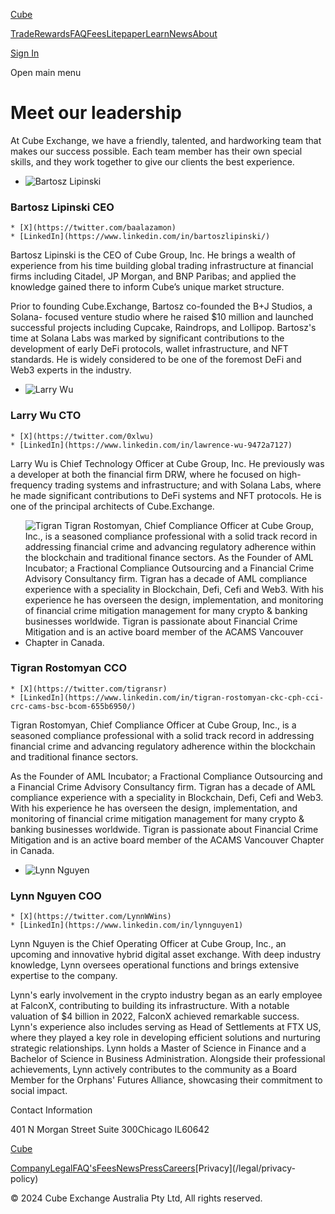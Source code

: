 [Cube](/ "Cube | The World's Fastest Crypto Exchange")

[Trade](/trade)[Rewards](/rewards)[FAQ](/faqs)[Fees](/fees)[Litepaper](/litepaper)[Learn](/learn)[News](/news)[About](/about)

[Sign In](/signin)

Open main menu

# Meet our leadership

At Cube Exchange, we have a friendly, talented, and hardworking team that
makes our success possible. Each team member has their own special skills, and
they work together to give our clients the best experience.

  * ![Bartosz Lipinski](/_next/image?url=https%3A%2F%2Fcdn.sanity.io%2Fimages%2Ffegzy4pk%2Fproduction%2Fe35a9e4ffc1efbd48ad48e6d1891465cd0229c32-3915x2936.jpg&w=828&q=75)

### Bartosz Lipinski CEO

    * [X](https://twitter.com/baalazamon)
    * [LinkedIn](https://www.linkedin.com/in/bartoszlipinski/)

Bartosz Lipinski is the CEO of Cube Group, Inc. He brings a wealth of
experience from his time building global trading infrastructure at financial
firms including Citadel, JP Morgan, and BNP Paribas; and applied the knowledge
gained there to inform Cube’s unique market structure.

Prior to founding Cube.Exchange, Bartosz co-founded the B+J Studios, a Solana-
focused venture studio where he raised $10 million and launched successful
projects including Cupcake, Raindrops, and Lollipop. Bartosz's time at Solana
Labs was marked by significant contributions to the development of early DeFi
protocols, wallet infrastructure, and NFT standards. He is widely considered
to be one of the foremost DeFi and Web3 experts in the industry.

  

  * ![Larry Wu](/_next/image?url=https%3A%2F%2Fcdn.sanity.io%2Fimages%2Ffegzy4pk%2Fproduction%2F749bf355dbd6a56d1eac20910946d6490fc7634e-828x621.jpg&w=828&q=75)

### Larry Wu CTO

    * [X](https://twitter.com/0xlwu)
    * [LinkedIn](https://www.linkedin.com/in/lawrence-wu-9472a7127)

Larry Wu is Chief Technology Officer at Cube Group, Inc. He previously was a
developer at both the financial firm DRW, where he focused on high-frequency
trading systems and infrastructure; and with Solana Labs, where he made
significant contributions to DeFi systems and NFT protocols. He is one of the
principal architects of Cube.Exchange.

  

  * ![Tigran Tigran Rostomyan, Chief Compliance Officer at Cube Group, Inc., is a seasoned compliance professional with a solid track record in addressing financial crime and advancing regulatory adherence within the blockchain and traditional finance sectors.  As the Founder of AML Incubator; a Fractional Compliance Outsourcing and a Financial Crime Advisory Consultancy firm. Tigran has a decade of AML compliance experience with a speciality in Blockchain, Defi, Cefi and Web3. With his experience he has overseen the design, implementation, and monitoring of financial crime mitigation management for many crypto & banking businesses worldwide. Tigran is passionate about Financial Crime Mitigation and is an active board member of the ACAMS Vancouver Chapter in Canada.](/_next/image?url=https%3A%2F%2Fcdn.sanity.io%2Fimages%2Ffegzy4pk%2Fproduction%2Fad5f765dc516ff0e30b0c75a47fd028db1bdf375-3915x2936.jpg&w=828&q=75)

### Tigran Rostomyan CCO

    * [X](https://twitter.com/tigransr)
    * [LinkedIn](https://www.linkedin.com/in/tigran-rostomyan-ckc-cph-cci-crc-cams-bsc-bcom-655b6950/)

Tigran Rostomyan, Chief Compliance Officer at Cube Group, Inc., is a seasoned
compliance professional with a solid track record in addressing financial
crime and advancing regulatory adherence within the blockchain and traditional
finance sectors.

As the Founder of AML Incubator; a Fractional Compliance Outsourcing and a
Financial Crime Advisory Consultancy firm. Tigran has a decade of AML
compliance experience with a speciality in Blockchain, Defi, Cefi and Web3.
With his experience he has overseen the design, implementation, and monitoring
of financial crime mitigation management for many crypto & banking businesses
worldwide. Tigran is passionate about Financial Crime Mitigation and is an
active board member of the ACAMS Vancouver Chapter in Canada.

  * ![Lynn Nguyen](/_next/image?url=https%3A%2F%2Fcdn.sanity.io%2Fimages%2Ffegzy4pk%2Fproduction%2Fc07c758a20efa9dfc4bdec1a27590a5034e07d14-3915x2936.jpg&w=828&q=75)

### Lynn Nguyen COO

    * [X](https://twitter.com/LynnWWins)
    * [LinkedIn](https://www.linkedin.com/in/lynnguyen1)

Lynn Nguyen is the Chief Operating Officer at Cube Group, Inc., an upcoming
and innovative hybrid digital asset exchange. With deep industry knowledge,
Lynn oversees operational functions and brings extensive expertise to the
company.

Lynn's early involvement in the crypto industry began as an early employee at
FalconX, contributing to building its infrastructure. With a notable valuation
of $4 billion in 2022, FalconX achieved remarkable success. Lynn's experience
also includes serving as Head of Settlements at FTX US, where they played a
key role in developing efficient solutions and nurturing strategic
relationships. Lynn holds a Master of Science in Finance and a Bachelor of
Science in Business Administration. Alongside their professional achievements,
Lynn actively contributes to the community as a Board Member for the Orphans'
Futures Alliance, showcasing their commitment to social impact.

Contact Information

401 N Morgan Street Suite 300Chicago IL60642

[Cube](/ "Cube | The World's Fastest Crypto Exchange")

[Company](/company)[Legal](/legal)[FAQ's](/faqs)[Fees](/fees)[News](/news)[Press](/press)[Careers](https://www.linkedin.com/company/cubexch/jobs)[Privacy](/legal/privacy-
policy)

[](https://www.twitter.com/cubexch)[](https://www.instagram.com/cubexch/)[](https://www.linkedin.com/company/cubexch)[](https://www.youtube.com/@cubexch)

© 2024 Cube Exchange Australia Pty Ltd, All rights reserved.


